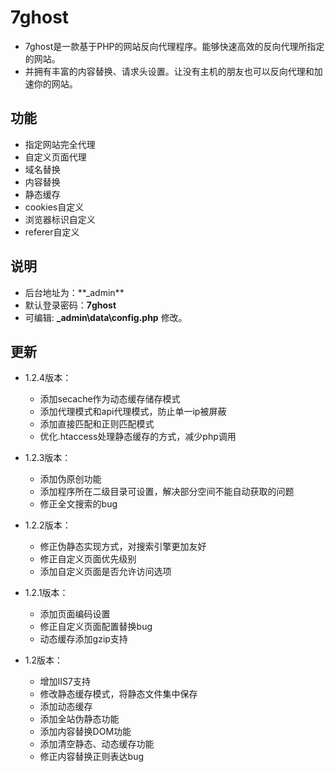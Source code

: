 # 7ghost

* 7ghost是一款基于PHP的网站反向代理程序。能够快速高效的反向代理所指定的网站。
* 并拥有丰富的内容替换、请求头设置。让没有主机的朋友也可以反向代理和加速你的网站。

## 功能
* 指定网站完全代理
* 自定义页面代理
* 域名替换
* 内容替换
* 静态缓存
* cookies自定义
* 浏览器标识自定义
* referer自定义

## 说明
* 后台地址为：**\_admin\**
* 默认登录密码：**7ghost**
* 可编辑: **\_admin\data\config.php** 修改。

## 更新
* 1.2.4版本：
  * 添加secache作为动态缓存储存模式
  * 添加代理模式和api代理模式，防止单一ip被屏蔽
  * 添加直接匹配和正则匹配模式
  * 优化.htaccess处理静态缓存的方式，减少php调用

* 1.2.3版本：
  * 添加伪原创功能
  * 添加程序所在二级目录可设置，解决部分空间不能自动获取的问题
  * 修正全文搜索的bug

* 1.2.2版本：
  * 修正伪静态实现方式，对搜索引擎更加友好
  * 修正自定义页面优先级别
  * 添加自定义页面是否允许访问选项

* 1.2.1版本：
  * 添加页面编码设置
  * 修正自定义页面配置替换bug
  * 动态缓存添加gzip支持

* 1.2版本：
  * 增加IIS7支持
  * 修改静态缓存模式，将静态文件集中保存
  * 添加动态缓存
  * 添加全站伪静态功能
  * 添加内容替换DOM功能
  * 添加清空静态、动态缓存功能
  * 修正内容替换正则表达bug
